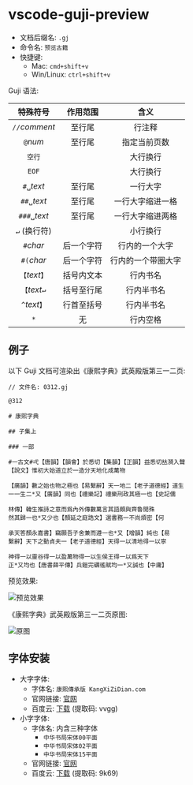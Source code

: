 # vscode-guji-preview

- 文档后缀名: `.gj`
- 命令名: `预览古籍`
- 快捷键:
  - Mac: `cmd+shift+v`
  - Win/Linux: `ctrl+shift+v`

Guji 语法:

|    特殊符号    |  作用范围  |        含义        |
| :------------: | :--------: | :----------------: |
| `//`_comment_  |   至行尾   |       行注释       |
|    `@`_num_    |   至行尾   |    指定当前页数    |
|     `空行`     |            |      大行换行      |
|     `EOF`      |            |      大行换行      |
|   `#␣`_text_   |   至行尾   |      一行大字      |
|  `##␣`_text_   |   至行尾   |  一行大字缩进一格  |
|  `###␣`_text_  |   至行尾   |  一行大字缩进两格  |
|  `↵` (换行符)  |            |      小行换行      |
|   `#`_char_    | 后一个字符 |   行内的一个大字   |
|   `#(`_char_   | 后一个字符 | 行内的一个带圈大字 |
| `【`_text_`】` | 括号内文本 |      行内书名      |
| `【`_text_`↵`  | 括号至行尾 |     行内半书名     |
| `^`_text_`】`  | 行首至括号 |     行内半书名     |
|      `*`       |     无     |      行内空格      |

## 例子

以下 Guji 文档可渲染出《康熙字典》武英殿版第三一二页:

```gj
// 文件名: 0312.gj

@312

# 康熙字典

## 子集上

### 一部

#一古文#弌【唐韻】【韻會】於悉切【集韻】【正韻】益悉切𠀤漪入聲
【說文】惟初大始道立於一造分天地化成萬物

【廣韻】數之始也物之極也【易繫辭】天一地二【老子道德經】道生
一一生二*又【廣韻】同也【禮樂記】禮樂𠛬政其極一也【史記儒

林傳】韓生推詩之意而爲內外傳數萬言其語頗與齊魯閒殊
然其歸一也*又少也【顏延之庭誥文】選書務一不尚煩密【何

承天答顏永嘉書】竊願吾子舍兼而遵一也*又【增韻】純也【易
繫辭】天下之動貞夫一【老子道德經】天得一以淸地得一以寧

神得一以靈谷得一以盈萬物得一以生侯王得一以爲天下
正*又均也【唐書薛平傳】兵鎧完礪徭賦均一*又誠也【中庸】
```

预览效果:

![预览效果](https://s2.loli.net/2023/06/14/pQOATYlsfjiPqzW.png)

《康熙字典》武英殿版第三一二页原图:

![原图](https://www.kangxizidian.com/kangxi2/0312.jpg)

## 字体安装

- 大字字体:
  - 字体名: `康熙傳承版 KangXiZiDian.com`
  - 官网链接: [官网](https://www.chinesecj.com/forum/forum.php?mod=viewthread&tid=195626)
  - 百度云: [下载](https://pan.baidu.com/s/1-0LWkq7bqbv3DxY_dkbrug?pwd=vvgg) (提取码: vvgg)
- 小字字体:
  - 字体名: 内含三种字体
    - `中华书局宋体00平面`
    - `中华书局宋体02平面`
    - `中华书局宋体15平面`
  - 官网链接: [官网](https://www.ancientbooks.cn/helpcore?font)
  - 百度云: [下载](https://pan.baidu.com/s/1juHLyPnhcXN-18JuRFTASA?pwd=9k69) (提取码: 9k69)
